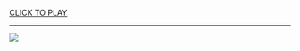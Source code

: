 
<a href="https://premium76.site?title=car_drifter_game_unblocked&ref=13M">CLICK TO PLAY</a></h3>
<hr>

<a href="https://premium76.site?title=car_drifter_game_unblocked&ref=13M"><img src="https://clearcache.store/games.png"></a>


